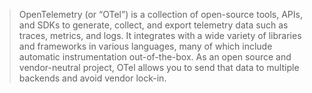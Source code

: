 >OpenTelemetry (or “OTel”) is a collection of open-source tools, APIs, and SDKs to generate, collect, and export telemetry data such as traces, metrics, and logs. It integrates with a wide variety of libraries and frameworks in various languages, many of which include automatic instrumentation out-of-the-box. As an open source and vendor-neutral project, OTel allows you to send that data to multiple backends and avoid vendor lock-in.



